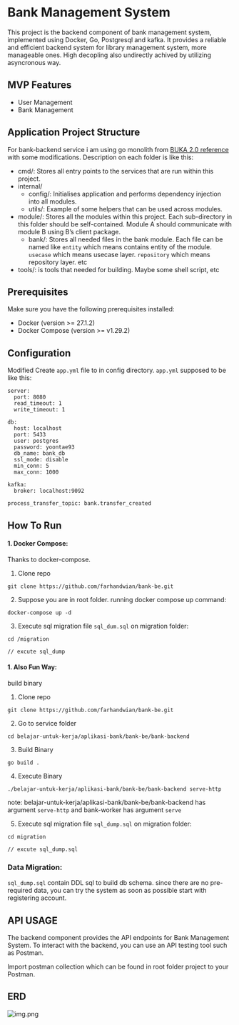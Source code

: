 # Bank Management System

This project is the backend component of bank management system, implemented using Docker, Go, Postgresql and kafka. It provides a reliable and efficient backend system for library management system, more manageable ones.
High decopling also undirectly achived by utilizing asyncronous way.

## MVP Features

- User Management
- Bank Management

## Application Project Structure

For bank-backend service i am using go monolith from [BUKA 2.0 reference](https://bukalapak.atlassian.net/wiki/spaces/CIS/pages/2216108710/RFC+Go+Monolith+Project+Structure) with some modifications.
Description on each folder is like this:

- cmd/: Stores all entry points to the services that are run within this project.
- internal/
  - config/: Initialises application and performs dependency injection into all modules.
  - utils/: Example of some helpers that can be used across modules.
- module/: Stores all the modules within this project. Each sub-directory in this folder should be self-contained. Module A should communicate with module B using B’s client package.
  - bank/: Stores all needed files in the bank module. Each file can be named like `entity` which means contains entity of the module. `usecase` which means usecase layer. `repository` which means repository layer. etc
- tools/: is tools that needed for building. Maybe some shell script, etc

## Prerequisites

Make sure you have the following prerequisites installed:

- Docker (version >= 27.1.2)
- Docker Compose (version >= v1.29.2)

## Configuration

Modified Create `app.yml` file to in config directory. `app.yml` supposed to be like this:

```
server:
  port: 8080
  read_timeout: 1
  write_timeout: 1

db:
  host: localhost
  port: 5433
  user: postgres
  password: yoontae93
  db_name: bank_db
  ssl_mode: disable
  min_conn: 5
  max_conn: 1000

kafka:
  broker: localhost:9092

process_transfer_topic: bank.transfer_created

```

## How To Run

#### 1. Docker Compose:

Thanks to docker-compose.

1. Clone repo

```
git clone https://github.com/farhandwian/bank-be.git
```

2. Suppose you are in root folder. running docker compose up command:

```
docker-compose up -d
```

3. Execute sql migration file `sql_dum.sql` on migration folder:

```
cd /migration

// excute sql_dump
```

#### 1. Also Fun Way:

build binary

1. Clone repo

```
git clone https://github.com/farhandwian/bank-be.git
```

2. Go to service folder

```
cd belajar-untuk-kerja/aplikasi-bank/bank-be/bank-backend
```

3. Build Binary

```
go build .
```

4. Execute Binary

```
./belajar-untuk-kerja/aplikasi-bank/bank-be/bank-backend serve-http
```

note: belajar-untuk-kerja/aplikasi-bank/bank-be/bank-backend has argument `serve-http` and bank-worker has argument `serve`

5. Execute sql migration file `sql_dump.sql` on migration folder:

```
cd migration

// excute sql_dump.sql
```

### Data Migration:

`sql_dump.sql` contain DDL sql to build db schema. since there are no pre-required data, you can try the system as soon as possible start with registering account.

## API USAGE

The backend component provides the API endpoints for Bank Management System. To interact with the backend, you
can use an API testing tool such as Postman.

Import postman collection which can be found in root folder project to your Postman.

## ERD

![img.png](img.png)
